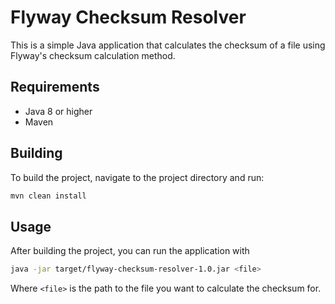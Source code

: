 # Flyway Checksum Resolver

This is a simple Java application that calculates the checksum of a file using Flyway's checksum calculation method.

## Requirements

- Java 8 or higher
- Maven

## Building

To build the project, navigate to the project directory and run:

```bash
mvn clean install
```

## Usage
After building the project, you can run the application with
```bash
java -jar target/flyway-checksum-resolver-1.0.jar <file>
```
Where `<file>` is the path to the file you want to calculate the checksum for.